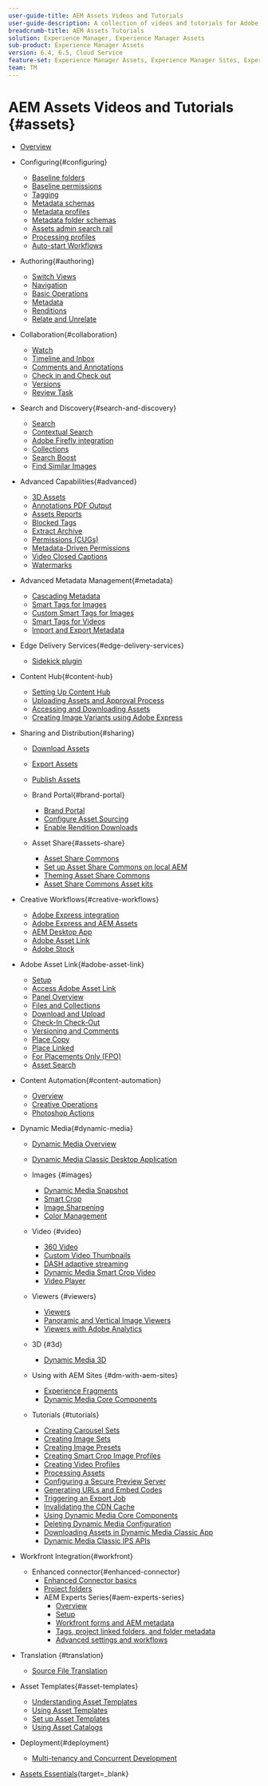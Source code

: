```yaml
---
user-guide-title: AEM Assets Videos and Tutorials
user-guide-description: A collection of videos and tutorials for Adobe Experience Manager Assets.
breadcrumb-title: AEM Assets Tutorials
solution: Experience Manager, Experience Manager Assets
sub-product: Experience Manager Assets
version: 6.4, 6.5, Cloud Service
feature-set: Experience Manager Assets, Experience Manager Sites, Experience Manager
team: TM
---
```

  
# AEM Assets Videos and Tutorials {#assets}

+ [Overview](overview.md)

+ Configuring{#configuring}
  + [Baseline folders](configuring/baseline-folders.md)
  + [Baseline permissions](configuring/baseline-permissions.md)
  + [Tagging](configuring/tagging.md)
  + [Metadata schemas](configuring/metadata-schemas.md)
  + [Metadata profiles](configuring/metadata-profiles.md)
  + [Metadata folder schemas](configuring/metadata-folder-schemas.md)
  + [Assets admin search rail](configuring/assets-admin-search-rail.md)
  + [Processing profiles](configuring/processing-profiles.md)
  + [Auto-start Workflows](configuring/auto-start-workflows.md)

+ Authoring{#authoring}
  + [Switch Views](./authoring/switch-views.md)
  + [Navigation](./authoring/navigation.md)
  + [Basic Operations](./authoring/basic-operations.md)
  + [Metadata](./authoring/metadata.md)
  + [Renditions](./authoring/renditions.md)
  + [Relate and Unrelate](./authoring/relate-unrelate.md)

+ Collaboration{#collaboration}
  + [Watch](./collaboration/watch.md)
  + [Timeline and Inbox](./collaboration/timeline-and-inbox.md)
  + [Comments and Annotations](./collaboration/comments-and-annotations.md)
  + [Check in and Check out](./collaboration/check-in-and-check-out.md)
  + [Versions](./collaboration/versions.md)
  + [Review Task](./collaboration/review-task.md)

+ Search and Discovery{#search-and-discovery}
  + [Search](./search-and-discovery/search.md)           
  + [Contextual Search](./search-and-discovery/contextual-search.md)  
  + [Adobe Firefly integration](./search-and-discovery/adobe-firefly.md)
  + [Collections](./search-and-discovery/collections.md) 
  + [Search Boost](./search-and-discovery/search-boost.md)
  + [Find Similar Images](./search-and-discovery/find-similar-images.md)

+ Advanced Capabilities{#advanced}
  + [3D Assets](./advanced/3d-assets.md) 
  + [Annotations PDF Output](./advanced/customizing-annotations-pdf-output.md)
  + [Assets Reports](./advanced/asset-reports.md)
  + [Blocked Tags](./advanced/blocked-tags.md)
  + [Extract Archive](./advanced/extract-archive.md)
  + [Permissions (CUGs)](./advanced/closed-user-groups.md)
  + [Metadata-Driven Permissions](./advanced/metadata-driven-permissions.md)
  + [Video Closed Captions](./advanced/video-closed-captions.md)
  + [Watermarks](./advanced/watermarks.md)

+ Advanced Metadata Management{#metadata}
  + [Cascading Metadata](metadata/cascade-metadata-feature-video-use.md)
  + [Smart Tags for Images](metadata/image-smart-tags.md)
  + [Custom Smart Tags for Images](metadata/custom-smart-tags.md)
  + [Smart Tags for Videos](metadata/video-smart-tags.md)
  + [Import and Export Metadata](metadata/metadata-import-export.md)

+ Edge Delivery Services{#edge-delivery-services}
  + [Sidekick plugin](./edge-delivery-services/sidekick-plugin.md)

+ Content Hub{#content-hub}
  + [Setting Up Content Hub](./content-hub/settingup-content-hub.md)
  + [Uploading Assets and Approval Process](./content-hub/uploading-assets-and-approval-process.md)
  + [Accessing and Downloading Assets](./content-hub/accessing-and-downloading-assets.md)
  + [Creating Image Variants using Adobe Express](./content-hub/creating-image-variants-using-adobe-express.md)
  
+ Sharing and Distribution{#sharing}
  + [Download Assets](./sharing/download.md)
  + [Export Assets](./sharing/export.md)
  + [Publish Assets](./sharing/publish.md)
  
  + Brand Portal{#brand-portal}
    + [Brand Portal](./sharing/brand-portal.md)
    + [Configure Asset Sourcing](brand-portal/configure-asset-sourcing.md)
    + [Enable Rendition Downloads](brand-portal/enable-renditions-download.md)

  + Asset Share{#assets-share}
    + [Asset Share Commons](./sharing/asset-share-commons-user-experience-feature-video-understand.md)
    + [Set up Asset Share Commons on local AEM](./sharing/asset-share-commons-technical-video-setup.md)
    + [Theming Asset Share Commons](./sharing/asset-share-commons-feature-video-theming.md)
    + [Asset Share Commons Asset kits](./sharing/asset-share/asset-share-commons-asset-kits.md)

+ Creative Workflows{#creative-workflows}
  + [Adobe Express integration](./creative-workflows/adobe-express.md)
  + [Adobe Express and AEM Assets](./creative-workflows/adobe-express-aem-assets.md)
  + [AEM Desktop App](./creative-workflows/aem-desktop-app.md)
  + [Adobe Asset Link](./creative-workflows/adobe-asset-link.md)
  + [Adobe Stock](./creative-workflows/adobe-stock.md)

+ Adobe Asset Link{#adobe-asset-link}
  + [Setup](./adobe-asset-link/setup.md)
  + [Access Adobe Asset Link](./adobe-asset-link/launch-adobe-asset-link.md)
  + [Panel Overview](./adobe-asset-link/panel-overview.md)
  + [Files and Collections](./adobe-asset-link/files-and-collections.md)
  + [Download and Upload](./adobe-asset-link/download-and-upload.md)
  + [Check-In Check-Out](./adobe-asset-link/check-in-check-out.md)
  + [Versioning and Comments](./adobe-asset-link/file-versioning-and-comments.md)
  + [Place Copy](./adobe-asset-link/place-copy.md)
  + [Place Linked](./adobe-asset-link/place-linked.md)
  + [For Placements Only (FPO)](./adobe-asset-link/for-placement-only.md)
  + [Asset Search](./adobe-asset-link/asset-search.md)

+ Content Automation{#content-automation}
  + [Overview](./content-automation/overview.md)
  + [Creative Operations](./content-automation/creative-operations.md)
  + [Photoshop Actions](./content-automation/photoshop-actions.md)

+ Dynamic Media{#dynamic-media}
  + [Dynamic Media Overview](dynamic-media/dynamic-media-overview-feature-video-use.md)
  + [Dynamic Media Classic Desktop Application](dynamic-media/dynamic-media-classic-desktop-application.md)
  + Images {#images}
    + [Dynamic Media Snapshot](dynamic-media/dynamic-media-snapshot.md)
    + [Smart Crop](dynamic-media/smart-crop-feature-video-use.md)
    + [Image Sharpening](dynamic-media/dynamic-media-image-sharpening-feature-video-use.md)
    + [Color Management](dynamic-media/dynamic-media-color-management-technical-video-setup.md) 
  + Video {#video}
    + [360 Video](dynamic-media/dynamic-media-360-video-custom-thumbnail-feature-video-use.md)
    + [Custom Video Thumbnails](dynamic-media/dynamic-media-video-thumbnails-feature-video-use.md)
    + [DASH adaptive streaming](dynamic-media/dynamic-media-dash.md)
    + [Dynamic Media Smart Crop Video](dynamic-media/dynamic-media-smart-crop-video.md)
    + [Video Player](dynamic-media/dynamic-media-video-player-feature-video-use.md)
  + Viewers {#viewers} 
    + [Viewers](dynamic-media/dynamic-media-viewer-feature-video-understand.md)
    + [Panoramic and Vertical Image Viewers](dynamic-media/panorama-vertical-image-viewer-feature-video-use.md)
    + [Viewers with Adobe Analytics](dynamic-media/dynamic-media-viewer-extension-use.md)
  + 3D {#3d}
    + [Dynamic Media 3D](dynamic-media/dynamic-media-3d-feature-video.md)
  + Using with AEM Sites {#dm-with-aem-sites}
    + [Experience Fragments](dynamic-media/dynamic-media-experience-fragments-feature-video-use.md)
    + [Dynamic Media Core Components](dynamic-media/dynamic-media-core-components.md)

  + Tutorials {#tutorials}
    + [Creating Carousel Sets](dynamic-media/tutorials/creating-different-kinds-of-sets-with-aem-dynamic-media-carousel-sets.md)
    + [Creating Image Sets](dynamic-media/tutorials/creating-different-kinds-of-sets-with-aem-dynamic-media-image-sets.md)
    + [Creating Image Presets](dynamic-media/tutorials/creating-image-presets.md)
    + [Creating Smart Crop Image Profiles](dynamic-media/tutorials/creating-image-profile-smart-crop.md)
    + [Creating Video Profiles](dynamic-media/tutorials/creating-video-profile-to-process-videos-in-dynamic-media.md)
    + [Processing Assets](dynamic-media/tutorials/how-to-run-dam-update-asset-workflow-on-an-asset-with-dynamic-media-enabled.md)
    + [Configuring a Secure Preview Server](dynamic-media/tutorials/adding-test-image-server-details-in-dynamic-media-for-secure-preview.md)
    + [Generating URLs and Embed Codes](dynamic-media/tutorials/how-to-generate-public-url-or-embed-code-for-an-asset.md)
    + [Triggering an Export Job](dynamic-media/tutorials/how-to-trigger-export-job-in-dynamic-media-during-submit-job-operation-parameter.md)
    + [Invalidating the CDN Cache](dynamic-media/tutorials/invalidating-the-cdn-cache-by-way-of-dynamic-media.md)
    + [Using Dynamic Media Core Components](dynamic-media/tutorials/using-dm-components-on-site-page.md)
    + [Deleting Dynamic Media Configuration](dynamic-media/tutorials/deleting-dynamic-media-configuration.md)
    + [Downloading Assets in Dynamic Media Classic App](dynamic-media/tutorials/how-to-download-asset-in-dynamic-media-classic-app.md)
    + [Dynamic Media Classic IPS APIs](dynamic-media/tutorials/introduction-to-dynamic-media-classic-ips-api.md)

+ Workfront Integration{#workfront}
  + Enhanced connector{#enhanced-connector}
    + [Enhanced Connector basics](./workfront/enhanced-connector/basics.md)
    + [Project folders](./workfront/enhanced-connector/project-folders.md)
    + AEM Experts Series{#aem-experts-series}
      + [Overview](./workfront/enhanced-connector/aem-experts-series/overview.md)
      + [Setup](./workfront/enhanced-connector/aem-experts-series/setup.md)
      + [Workfront forms and AEM metadata](./workfront/enhanced-connector/aem-experts-series/custom-forms.md)
      + [Tags, project linked folders, and folder metadata](./workfront/enhanced-connector/aem-experts-series/aem-tags-project-linked-folders-and-folder-metadata.md)
      + [Advanced settings and workflows](./workfront/enhanced-connector/aem-experts-series/advanced-settings-and-workflows.md)

+ Translation {#translation}
  + [Source File Translation](translation/source-file-translation-feature-video-use.md)

+ Asset Templates{#asset-templates}
  + [Understanding Asset Templates](asset-templates/asset-templates-tutorial-understand.md)
  + [Using Asset Templates](asset-templates/asset-templates-feature-video-use.md)
  + [Set up Asset Templates](asset-templates/asset-templates-technical-video-setup.md)
  + [Using Asset Catalogs](asset-templates/asset-catalog-template-feature-video-use.md)

+ Deployment{#deployment}
  + [Multi-tenancy and Concurrent Development](deployment/multitenancy-concurrent-article-understand.md)

+ [Assets Essentials](https://experienceleague.adobe.com/docs/experience-manager-learn/assets-essentials/overview.html){target=_blank}
